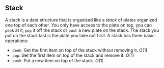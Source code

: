 ## Stack
A stack is a data structure that is organized like a *stack* of plates organized one top of each other. You only have access to the plate on top, you can `peek` at it, `pop` it off the stack or `push` a new plate on the stack. The stack you put on the stack last is the plate you take out first. A stack has three basic operations:

* `peek`: Get the first item on top of the stack without removing it. $O(1)$
* `pop`: Get the first item on top of the stack and remove it. $O(1)$
* `push`: Put a new item on top of the stack. $O(1)$